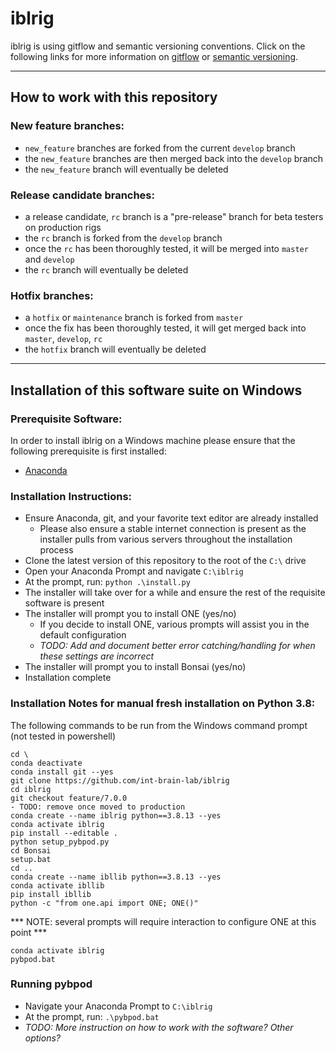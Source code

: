 # iblrig

iblrig is using gitflow and semantic versioning conventions. Click on the following links for more information on 
[gitflow](https://www.atlassian.com/git/tutorials/comparing-workflows/gitflow-workflow) or [semantic versioning](https://semver.org/).

---
## How to work with this repository
### New feature branches:
- `new_feature` branches are forked from the current `develop` branch
- the `new_feature` branches are then merged back into the `develop` branch
- the `new_feature` branch will eventually be deleted

### Release candidate branches:
- a release candidate, `rc` branch is a "pre-release" branch for beta testers on production rigs
- the `rc` branch is forked from the `develop` branch
- once the `rc` has been thoroughly tested, it will be merged into `master` and `develop`
- the `rc` branch will eventually be deleted

### Hotfix branches:
- a `hotfix` or `maintenance` branch is forked from `master`
- once the fix has been thoroughly tested, it will get merged back into `master`, `develop`, `rc`
- the `hotfix` branch will eventually be deleted

---
## Installation of this software suite on Windows
### Prerequisite Software:
In order to install iblrig on a Windows machine please ensure that the following prerequisite is first installed:
- [Anaconda](https://anaconda.com)

### Installation Instructions:
- Ensure Anaconda, git, and your favorite text editor are already installed
  - Please also ensure a stable internet connection is present as the installer pulls from various servers throughout the installation process
- Clone the latest version of this repository to the root of the `C:\` drive
- Open your Anaconda Prompt and navigate `C:\iblrig` 
- At the prompt, run: `python .\install.py`
- The installer will take over for a while and ensure the rest of the requisite software is present
- The installer will prompt you to install ONE (yes/no)
  - If you decide to install ONE, various prompts will assist you in the default configuration
  - _TODO: Add and document better error catching/handling for when these settings are incorrect_
- The installer will prompt you to install Bonsai (yes/no)
- Installation complete

### Installation Notes for manual fresh installation on Python 3.8:
The following commands to be run from the Windows command prompt (not tested in powershell) 
```commandline
cd \
conda deactivate
conda install git --yes
git clone https://github.com/int-brain-lab/iblrig
cd iblrig
git checkout feature/7.0.0
- TODO: remove once moved to production
conda create --name iblrig python==3.8.13 --yes
conda activate iblrig
pip install --editable .
python setup_pybpod.py
cd Bonsai
setup.bat
cd ..
conda create --name ibllib python==3.8.13 --yes
conda activate ibllib
pip install ibllib
python -c "from one.api import ONE; ONE()"
```
*** NOTE: several prompts will require interaction to configure ONE at this point ***
```commandline
conda activate iblrig
pybpod.bat
```

### Running pybpod
- Navigate your Anaconda Prompt to `C:\iblrig`
- At the prompt, run: `.\pybpod.bat`
- _TODO: More instruction on how to work with the software? Other options?_